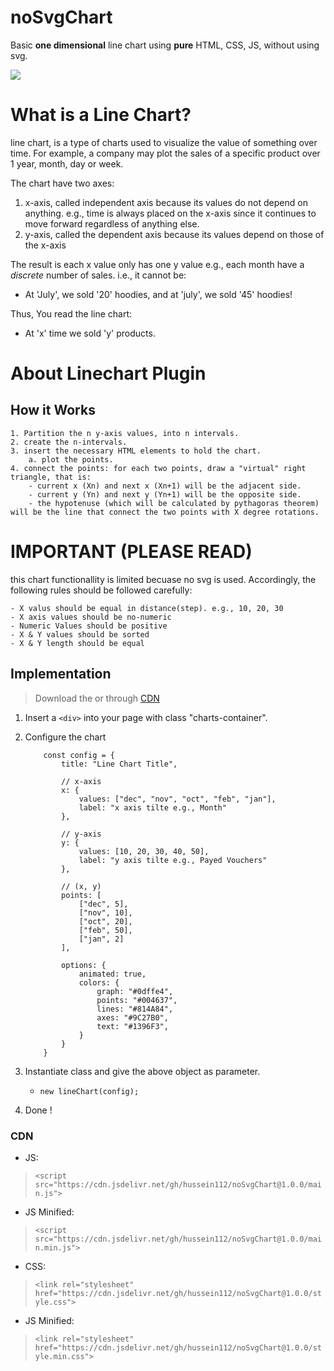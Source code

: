 # noSvgChart
Basic **one dimensional** line chart using **pure** HTML, CSS, JS, without using svg.

<img src="https://hussein112.github.io/Images/noSvgChart/demo.png">


# What is a Line Chart? 
line chart, is a type of charts used to visualize the value of something over time. For example, a company may plot the sales of a specific product over 1 year, month, day or week.

The chart have two axes:
1. x-axis, called independent axis because its values do not depend on anything. e.g., time is always placed on the x-axis since it continues to move forward regardless of anything else.
2. y-axis, called the dependent axis because its values depend on those of the x-axis


The result is each x value only has one y value e.g., each month have a *discrete* number of sales. i.e., it cannot be:
- At 'July', we sold '20' hoodies, and at 'july', we sold '45' hoodies!

Thus, You read the line chart:
- At 'x' time we sold 'y' products.


# About Linechart Plugin

## How it Works
    1. Partition the n y-axis values, into n intervals.
    2. create the n-intervals.
    3. insert the necessary HTML elements to hold the chart.
        a. plot the points.
    4. connect the points: for each two points, draw a "virtual" right triangle, that is:
        - current x (Xn) and next x (Xn+1) will be the adjacent side.
        - current y (Yn) and next y (Yn+1) will be the opposite side.
        - the hypotenuse (which will be calculated by pythagoras theorem) will be the line that connect the two points with X degree rotations.

# IMPORTANT (PLEASE READ)

this chart functionallity is limited becuase no svg is used. Accordingly, the following rules should be followed carefully:

    - X valus should be equal in distance(step). e.g., 10, 20, 30
    - X axis values should be no-numeric
    - Numeric Values should be positive
    - X & Y values should be sorted
    - X & Y length should be equal

## Implementation
> Download the or through <a href="#cdn">CDN</a>
1. Insert a `<div>` into your page with class "charts-container".
2. Configure the chart

    ```
        const config = {
            title: "Line Chart Title",

            // x-axis
            x: {
                values: ["dec", "nov", "oct", "feb", "jan"],
                label: "x axis tilte e.g., Month"
            },

            // y-axis
            y: {
                values: [10, 20, 30, 40, 50],
                label: "y axis tilte e.g., Payed Vouchers"
            },

            // (x, y)
            points: [
                ["dec", 5],
                ["nov", 10],
                ["oct", 20],
                ["feb", 50],
                ["jan", 2]
            ],

            options: {
                animated: true,
                colors: {
                    graph: "#0dffe4",
                    points: "#004637",
                    lines: "#814A84",
                    axes: "#9C27B0",
                    text: "#1396F3",
                }
            }
        }

    ```

3. Instantiate class and give the above object as parameter.
    - `new lineChart(config);`
4. Done !

### <h3 id="cdn">CDN</h3>
- JS: <br> 
> ``<script src="https://cdn.jsdelivr.net/gh/hussein112/noSvgChart@1.0.0/main.js">``
- JS Minified: <br> 
> `` <script src="https://cdn.jsdelivr.net/gh/hussein112/noSvgChart@1.0.0/main.min.js"> ``
- CSS: <br> 
> `` <link rel="stylesheet" href="https://cdn.jsdelivr.net/gh/hussein112/noSvgChart@1.0.0/style.css"> ``
- JS Minified: <br> 
> `` <link rel="stylesheet" href="https://cdn.jsdelivr.net/gh/hussein112/noSvgChart@1.0.0/style.min.css"> ``